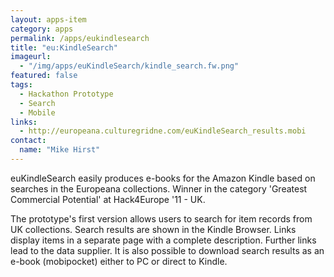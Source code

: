 ```yaml
---
layout: apps-item
category: apps
permalink: /apps/eukindlesearch
title: "eu:KindleSearch"
imageurl:
  - "/img/apps/euKindleSearch/kindle_search.fw.png"
featured: false
tags:
  - Hackathon Prototype
  - Search
  - Mobile
links:
  - http://europeana.culturegridne.com/euKindleSearch_results.mobi
contact: 
  name: "Mike Hirst"
---
```


euKindleSearch easily produces e-books for the Amazon Kindle based on searches in the Europeana collections. Winner in the category 'Greatest Commercial Potential' at Hack4Europe '11 - UK.

The prototype's first version allows users to search for item records from UK collections. Search results are shown in the Kindle Browser. Links display items in a separate page with a complete description. Further links lead to the data supplier. It is also possible to download search results as an e-book (mobipocket) either to PC or direct to Kindle. 


